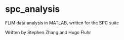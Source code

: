 # spc_analysis
 FLIM data analysis in MATLAB, written for the SPC suite
 
 Written by Stephen Zhang and Hugo Fluhr
